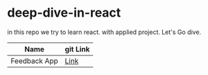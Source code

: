 # deep-dive-in-react

in this repo we try to learn react. with applied project. Let's Go dive.

| Name         | git Link                                                                       |
| ------------ | ------------------------------------------------------------------------------ |
| Feedback App | [Link](https://github.com/sajjad-10/deep-dive-in-react/tree/main/feedback-app) |